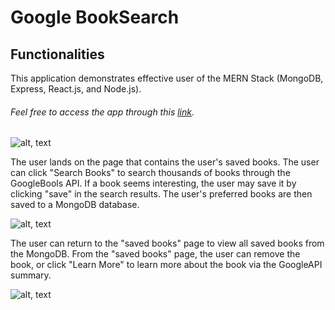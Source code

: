 # Google BookSearch
## Functionalities
This application demonstrates effective user of the MERN Stack (MongoDB, Express, React.js, and Node.js).

###### Feel free to access the app through this [link](https://floating-beyond-74728.herokuapp.com/books).

![alt, text](https://i.imgur.com/2fOnoUa.png)

The user lands on the page that contains the user's saved books. The user can click "Search Books" to search thousands of books through the GoogleBools API. If a book seems interesting, the user may save it by clicking "save" in the search results. The user's preferred books are then saved to a MongoDB database. 

![alt, text](https://i.imgur.com/vHWjG6Y.png?1)

The user can return to the "saved books" page to view all saved books from the MongoDB. From the "saved books" page, the user can remove the book, or click "Learn More" to learn more about the book via the GoogleAPI summary. 

![alt, text](https://i.imgur.com/yJ0xQok.png)
